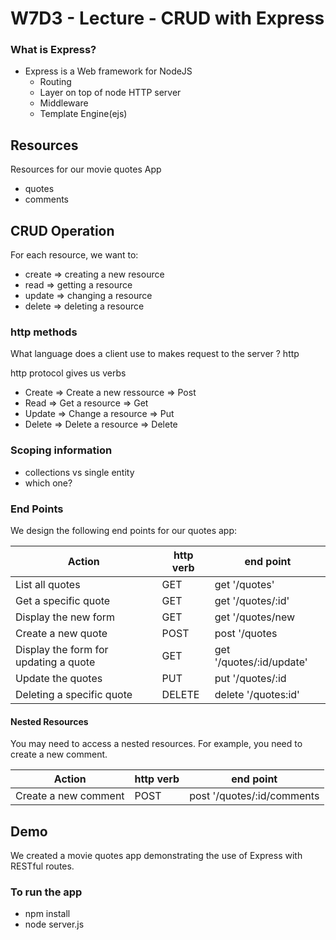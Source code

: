 # W7D3 - Lecture - CRUD with Express

### What is Express?

- Express is a Web framework for NodeJS
  - Routing
  - Layer on top of node HTTP server
  - Middleware
  - Template Engine(ejs)

## Resources

Resources for our movie quotes App

- quotes
- comments

## CRUD Operation

For each resource, we want to:

- create => creating a new resource
- read => getting a resource
- update => changing a resource
- delete => deleting a resource

### http methods

What language does a client use to makes request to the server ? http

http protocol gives us verbs

- Create => Create a new ressource => Post
- Read => Get a resource => Get
- Update => Change a resource => Put
- Delete => Delete a resource => Delete

### Scoping information

- collections vs single entity
- which one?

### End Points

We design the following end points for our quotes app:

| Action                                | http verb | end point                |
| ------------------------------------- | --------- | ------------------------ |
| List all quotes                       | GET       | get '/quotes'            |
| Get a specific quote                  | GET       | get '/quotes/:id'        |
| Display the new form                  | GET       | get '/quotes/new         |
| Create a new quote                    | POST      | post '/quotes            |
| Display the form for updating a quote | GET       | get '/quotes/:id/update' |
| Update the quotes                     | PUT       | put '/quotes/:id         |
| Deleting a specific quote             | DELETE    | delete '/quotes:id'      |

#### Nested Resources

You may need to access a nested resources. For example, you need to create a new comment.

| Action               | http verb | end point                  |
| -------------------- | --------- | -------------------------- |
| Create a new comment | POST      | post '/quotes/:id/comments |

## Demo

We created a movie quotes app demonstrating the use of Express with RESTful routes.

### To run the app

- npm install
- node server.js
